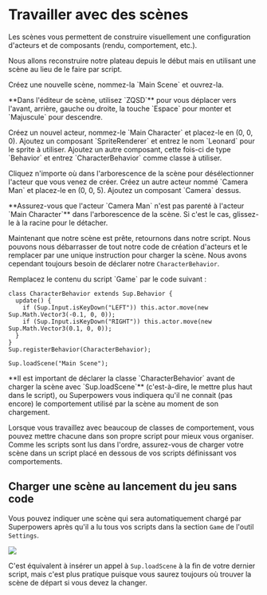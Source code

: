 # Travailler avec des scènes

Les scènes vous permettent de construire visuellement une configuration d'acteurs et de composants (rendu, comportement, etc.).

Nous allons reconstruire notre plateau depuis le début mais en utilisant une scène au lieu de le faire par script.

<div class="action">
  <p>Créez une nouvelle scène, nommez-la `Main Scene` et ouvrez-la.
</div>

<div class="note">
  <p>**Dans l'éditeur de scène, utilisez `ZQSD`** pour vous déplacer vers l'avant, arrière, gauche ou droite, la touche `Espace` pour monter et `Majuscule` pour descendre.
</div>

<div class="action">
  <p>Créez un nouvel acteur, nommez-le `Main Character` et placez-le en (0, 0, 0).  
  Ajoutez un composant `SpriteRenderer` et entrez le nom `Leonard` pour le sprite à utiliser.  
  Ajoutez un autre composant, cette fois-ci de type `Behavior` et entrez `CharacterBehavior` comme classe à utiliser.
</div>

<div class="action">
  <p>Cliquez n'importe où dans l'arborescence de la scène pour désélectionner l'acteur que vous venez de créer.  
  Créez un autre acteur nommé `Camera Man` et placez-le en (0, 0, 5).  
  Ajoutez un composant `Camera` dessus.
</div>

<div class="note">
  <p>**Assurez-vous que l'acteur `Camera Man` n'est pas parenté à l'acteur `Main Character`** dans l'arborescence de la scène.  
  Si c'est le cas, glissez-le à la racine pour le détacher.
</div>

Maintenant que notre scène est prête, retournons dans notre script. Nous pouvons nous débarrasser de tout notre code de création d'acteurs et le remplacer par une unique instruction pour charger la scène. Nous avons cependant toujours besoin de déclarer notre `CharacterBehavior`.

<div class="action">
  <p>Remplacez le contenu du script `Game` par le code suivant :
</div>

```
class CharacterBehavior extends Sup.Behavior {
  update() {
    if (Sup.Input.isKeyDown("LEFT")) this.actor.move(new Sup.Math.Vector3(-0.1, 0, 0));
    if (Sup.Input.isKeyDown("RIGHT")) this.actor.move(new Sup.Math.Vector3(0.1, 0, 0));
  }
}
Sup.registerBehavior(CharacterBehavior);

Sup.loadScene("Main Scene");
```

<div class="note">
  <p>**Il est important de déclarer la classe `CharacterBehavior` avant de charger la scène avec `Sup.loadScene`** (c'est-à-dire, le mettre plus haut dans le script), ou Superpowers vous indiquera qu'il ne connait (pas encore) le comportement utilisé par la scène au moment de son chargement.
</div>

Lorsque vous travaillez avec beaucoup de classes de comportement, vous pouvez mettre chacune dans son propre script pour mieux vous organiser. Comme les scripts sont lus dans l'ordre, assurez-vous de charger votre scène dans un script placé en dessous de vos scripts définissant vos comportements.

## Charger une scène au lancement du jeu sans code

Vous pouvez indiquer une scène qui sera automatiquement chargé par Superpowers après qu'il a lu tous vos scripts dans la section `Game` de l'outil `Settings`.

![](http://i.imgur.com/DaWYJqS.png)

C'est équivalent à insérer un appel à `Sup.loadScene` à la fin de votre dernier script, mais c'est plus pratique puisque vous saurez toujours où trouver la scène de départ si vous devez la changer.
